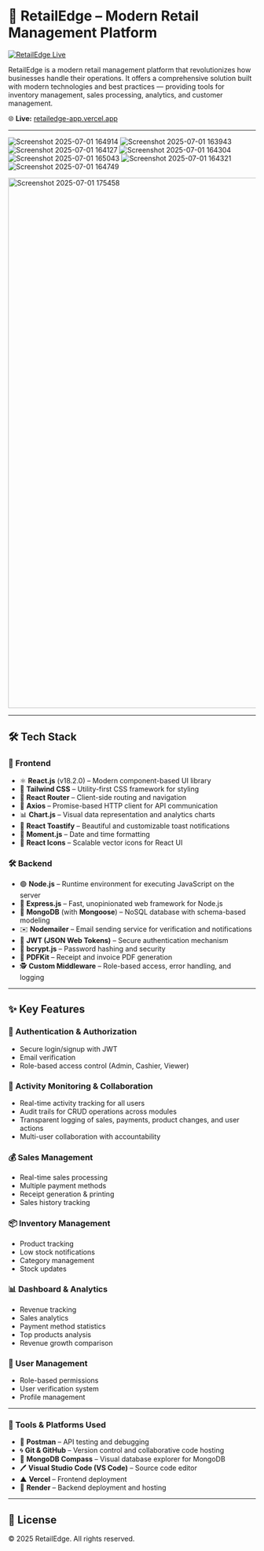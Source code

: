 # 🚀 RetailEdge – Modern Retail Management Platform

[![RetailEdge Live](https://img.shields.io/badge/Live%20Demo-RetailEdge-green)](https://retailedge-app.vercel.app)

RetailEdge is a modern retail management platform that revolutionizes how businesses handle their operations. It offers a comprehensive solution built with modern technologies and best practices — providing tools for inventory management, sales processing, analytics, and customer management.  

🌐 **Live:** [retailedge-app.vercel.app](https://retailedge-app.vercel.app)

---

![Screenshot 2025-07-01 164914](https://github.com/user-attachments/assets/4e564371-40b8-4df7-9cd0-facb665ccb21)
![Screenshot 2025-07-01 163943](https://github.com/user-attachments/assets/b8bcea31-968c-47e7-a2c1-b331e851bcbc)
![Screenshot 2025-07-01 164127](https://github.com/user-attachments/assets/0805ed40-5248-481b-8805-b9bff359831f)
![Screenshot 2025-07-01 164304](https://github.com/user-attachments/assets/cde77ce6-2142-486c-a096-81ada4f117f4)
![Screenshot 2025-07-01 165043](https://github.com/user-attachments/assets/4d7b1831-3eee-40eb-ac7c-143512c8a012)
![Screenshot 2025-07-01 164321](https://github.com/user-attachments/assets/d61dfa76-e5a1-4017-b4c0-ef383323bd25)
![Screenshot 2025-07-01 164749](https://github.com/user-attachments/assets/2660b782-4b1c-4501-897c-f43ddb5c014b)

<img width="1919" height="1079" alt="Screenshot 2025-07-01 175458" src="https://github.com/user-attachments/assets/c6b59953-b451-4525-8b83-19c96b76bd5e" />



---

## 🛠️ Tech Stack

### 🎯 Frontend

- ⚛️ **React.js** (v18.2.0) – Modern component-based UI library
- 🎨 **Tailwind CSS** – Utility-first CSS framework for styling
- 🔀 **React Router** – Client-side routing and navigation
- 🔗 **Axios** – Promise-based HTTP client for API communication
- 📊 **Chart.js** – Visual data representation and analytics charts
- 🔔 **React Toastify** – Beautiful and customizable toast notifications
- 📆 **Moment.js** – Date and time formatting
- 🎨 **React Icons** – Scalable vector icons for React UI


### 🛠️ Backend

- 🟢 **Node.js** – Runtime environment for executing JavaScript on the server  
- 🚂 **Express.js** – Fast, unopinionated web framework for Node.js  
- 🍃 **MongoDB** (with **Mongoose**) – NoSQL database with schema-based modeling  
- ✉️ **Nodemailer** – Email sending service for verification and notifications  
- 🔐 **JWT (JSON Web Tokens)** – Secure authentication mechanism  
- 🧰 **bcrypt.js** – Password hashing and security  
- 📄 **PDFKit** – Receipt and invoice PDF generation  
- 🕵️ **Custom Middleware** – Role-based access, error handling, and logging  


---

## ✨ Key Features

### 🔐 Authentication & Authorization
- Secure login/signup with JWT
- Email verification
- Role-based access control (Admin, Cashier, Viewer)

### 📌 Activity Monitoring & Collaboration
- Real-time activity tracking for all users
- Audit trails for CRUD operations across modules
- Transparent logging of sales, payments, product changes, and user actions
- Multi-user collaboration with accountability

### 💰 Sales Management
- Real-time sales processing
- Multiple payment methods
- Receipt generation & printing
- Sales history tracking

### 📦 Inventory Management
- Product tracking
- Low stock notifications
- Category management
- Stock updates

### 📊 Dashboard & Analytics
- Revenue tracking
- Sales analytics
- Payment method statistics
- Top products analysis
- Revenue growth comparison

### 👥 User Management
- Role-based permissions
- User verification system
- Profile management

---

### 🧰 Tools & Platforms Used

- 🧪 **Postman** – API testing and debugging  
- 🌀 **Git & GitHub** – Version control and collaborative code hosting  
- 🍃 **MongoDB Compass** – Visual database explorer for MongoDB  
- 🖊️ **Visual Studio Code (VS Code)** – Source code editor  
- ▲ **Vercel** – Frontend deployment  
- 🔷 **Render** – Backend deployment and hosting  

---
## 📜 License

© 2025 RetailEdge. All rights reserved.
